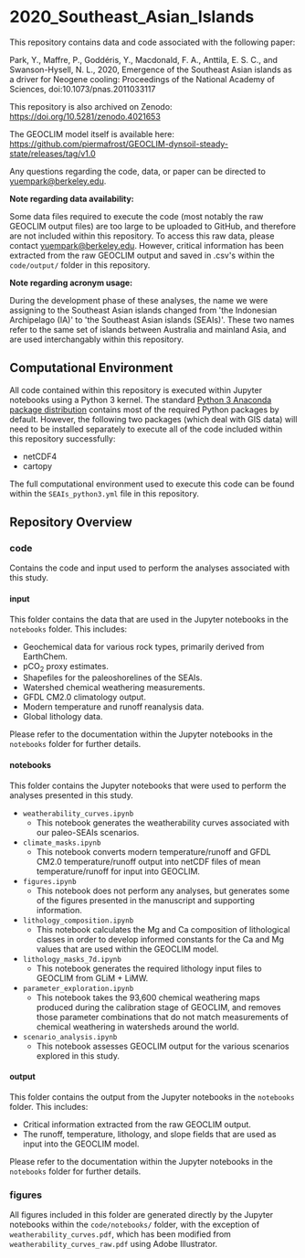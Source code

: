 # 2020_Southeast_Asian_Islands

This repository contains data and code associated with the following paper:

Park, Y., Maffre, P., Goddéris, Y., Macdonald, F. A., Anttila, E. S. C., and Swanson-Hysell, N. L., 2020, Emergence of the Southeast Asian islands as a driver for Neogene cooling: Proceedings of the National Academy of Sciences, doi:10.1073/pnas.2011033117

This repository is also archived on Zenodo: https://doi.org/10.5281/zenodo.4021653

The GEOCLIM model itself is available here: https://github.com/piermafrost/GEOCLIM-dynsoil-steady-state/releases/tag/v1.0

Any questions regarding the code, data, or paper can be directed to yuempark@berkeley.edu.

**Note regarding data availability:**

Some data files required to execute the code (most notably the raw GEOCLIM output files) are too large to be uploaded to GitHub, and therefore are not included within this repository. To access this raw data, please contact yuempark@berkeley.edu. However, critical information has been extracted from the raw GEOCLIM output and saved in .csv's within the `code/output/` folder in this repository.

**Note regarding acronym usage:**

During the development phase of these analyses, the name we were assigning to the Southeast Asian islands changed from 'the Indonesian Archipelago (IA)' to 'the Southeast Asian islands (SEAIs)'. These two names refer to the same set of islands between Australia and mainland Asia, and are used interchangably within this repository.

## Computational Environment

All code contained within this repository is executed within Jupyter notebooks using a Python 3 kernel. The standard [Python 3 Anaconda package distribution](https://www.anaconda.com/products/individual) contains most of the required Python packages by default. However, the following two packages (which deal with GIS data) will need to be installed separately to execute all of the code included within this repository successfully:

* netCDF4
* cartopy

The full computational environment used to execute this code can be found within the `SEAIs_python3.yml` file in this repository.

## Repository Overview

### code

Contains the code and input used to perform the analyses associated with this study.

#### input

This folder contains the data that are used in the Jupyter notebooks in the `notebooks` folder. This includes:

* Geochemical data for various rock types, primarily derived from EarthChem.
* pCO$_{2}$ proxy estimates.
* Shapefiles for the paleoshorelines of the SEAIs.
* Watershed chemical weathering measurements.
* GFDL CM2.0 climatology output.
* Modern temperature and runoff reanalysis data.
* Global lithology data.

Please refer to the documentation within the Jupyter notebooks in the `notebooks` folder for further details.

#### notebooks

This folder contains the Jupyter notebooks that were used to perform the analyses presented in this study.

* `weatherability_curves.ipynb`
    * This notebook generates the weatherability curves associated with our paleo-SEAIs scenarios.
* `climate_masks.ipynb`
    * This notebook converts modern temperature/runoff and GFDL CM2.0 temperature/runoff output into netCDF files of mean temperature/runoff for input into GEOCLIM.
* `figures.ipynb`
    * This notebook does not perform any analyses, but generates some of the figures presented in the manuscript and supporting information.
* `lithology_composition.ipynb`
    * This notebook calculates the Mg and Ca composition of lithological classes in order to develop informed constants for the Ca and Mg values that are used within the GEOCLIM model.
* `lithology_masks_7d.ipynb`
    * This notebook generates the required lithology input files to GEOCLIM from GLiM + LiMW.
* `parameter_exploration.ipynb`
    * This notebook takes the 93,600 chemical weathering maps produced during the calibration stage of GEOCLIM, and removes those parameter combinations that do not match measurements of chemical weathering in watersheds around the world.
* `scenario_analysis.ipynb`
    * This notebook assesses GEOCLIM output for the various scenarios explored in this study.

#### output

This folder contains the output from the Jupyter notebooks in the `notebooks` folder. This includes:

* Critical information extracted from the raw GEOCLIM output.
* The runoff, temperature, lithology, and slope fields that are used as input into the GEOCLIM model.

Please refer to the documentation within the Jupyter notebooks in the `notebooks` folder for further details.

### figures

All figures included in this folder are generated directly by the Jupyter notebooks within the `code/notebooks/` folder, with the exception of `weatherability_curves.pdf`, which has been modified from `weatherability_curves_raw.pdf` using Adobe Illustrator.
